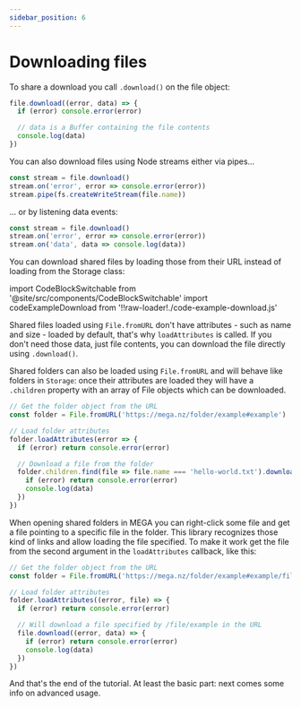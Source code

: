 ```yaml
---
sidebar_position: 6
---
```


# Downloading files

To share a download you call `.download()` on the file object:

```js
file.download((error, data) => {
  if (error) console.error(error)

  // data is a Buffer containing the file contents
  console.log(data)
})
```

You can also download files using Node streams either via pipes...

```js
const stream = file.download()
stream.on('error', error => console.error(error))
stream.pipe(fs.createWriteStream(file.name))
```

... or by listening data events:

```js
const stream = file.download()
stream.on('error', error => console.error(error))
stream.on('data', data => console.log(data))
```

You can download shared files by loading those from their URL instead of loading from the Storage class:

import CodeBlockSwitchable from '@site/src/components/CodeBlockSwitchable'
import codeExampleDownload from '!!raw-loader!./code-example-download.js'

<CodeBlockSwitchable language="js" code={codeExampleDownload} />

Shared files loaded using `File.fromURL` don't have attributes - such as name and size - loaded by default, that's why `loadAttributes` is called. If you don't need those data, just file contents, you can download the file directly using `.download()`.

Shared folders can also be loaded using `File.fromURL` and will behave like folders in `Storage`: once their attributes are loaded they will have a `.children` property with an array of File objects which can be downloaded.

```js
// Get the folder object from the URL
const folder = File.fromURL('https://mega.nz/folder/example#example')

// Load folder attributes
folder.loadAttributes(error => {
  if (error) return console.error(error)

  // Download a file from the folder
  folder.children.find(file => file.name === 'hello-world.txt').download((error, data) => {
    if (error) return console.error(error)
    console.log(data)
  })
})
```

When opening shared folders in MEGA you can right-click some file and get a file pointing to a specific file in the folder. This library recognizes those kind of links and allow loading the file specified. To make it work get the file from the second argument in the `loadAttributes` callback, like this:

```js
// Get the folder object from the URL
const folder = File.fromURL('https://mega.nz/folder/example#example/file/example')

// Load folder attributes
folder.loadAttributes((error, file) => {
  if (error) return console.error(error)

  // Will download a file specified by /file/example in the URL
  file.download((error, data) => {
    if (error) return console.error(error)
    console.log(data)
  })
})
```

And that's the end of the tutorial. At least the basic part: next comes some info on advanced usage.